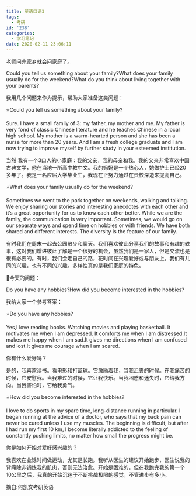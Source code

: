 ```yaml
---
title: 英语口语3
tags:
  - 考研
id: '238'
categories: 
  - 学习笔记
date: 2020-02-11 23:06:11
---
```


老师问完家乡就会问家庭了。

Could you tell us something about your family?What does your family usually do for the weekend?What do you think about living together with your parents?

我用几个问题来作为提示，帮助大家准备这类问题：

⭐Could you tell us something about your family?

Sure. I have a small family of 3: my father, my mother and me. My father is very fond of classic Chinese literature and he teaches Chinese in a local high school. My mother is a warm-hearted person and she has been a nurse for more than 20 years. And I am a fresh college graduate and I am now trying to improve myself by further study in your esteemed institution.

当然 我有一个3口人的小家庭：我的父亲，我的母亲和我。我的父亲非常喜欢中国古典文学，他在当地一所高中教中文。我的妈妈是一个热心人，她做护士已经20多年了。我是一名应届大学毕业生，我现在正努力通过在贵校深造来提高自己。

⭐What does your family usually do for the weekend?

Sometimes we went to the park together on weekends, walking and talking. We enjoy sharing our stories and interesting anecdotes with each other and it’s a great opportunity for us to know each other better. While we are the family, the communication is very important. Sometimes, we would go on our separate ways and spend time on hobbies or with friends. We have both shared and different interests. The diversity is the feature of our family.

有时我们在周末一起去公园散步和聊天。我们喜欢彼此分享我们的故事和有趣的轶事，这对我们增进彼此了解是一个很好的机会，虽然我们是一家人，但是交流也是很有必要的。有时，我们会走自己的路，花时间在兴趣爱好或与朋友上。我们有共同的兴趣，也有不同的兴趣。多样性真的是我们家庭的特色。

🎁今天的问题：

Do you have any hobbies?How did you become interested in the hobbies?

我给大家一个参考答案：

⭐Do you have any hobbies?

Yes,I love reading books. Watching movies and playing basketball. It motivates me when I am depressed. It comforts me when I am distressed.It makes me happy when I am sad.It gives me directions when I am confused and lost.It gives me courage when I am scared.

你有什么爱好吗？

是的，我喜欢读书。看电影和打篮球。它激励着我，当我沮丧的时候。在我痛苦的时候，它安慰我。当我难过的时候，它让我快乐。当我困惑和迷失时，它给我方向。当我害怕时，它给我勇气。

⭐How did you become interested in the hobbies?

I love to do sports in my spare time, long-distance running in particular. I began running at the advice of a doctor, who says that my back pain can never be cured unless I use my muscles. The beginning is difficult, but after I had run my first 10 km, I become literally addicted to the feeling of constantly pushing limits, no matter how small the progress might be.

你是如何开始对爱好感兴趣的？

我喜欢在业馀时间做运动，尤其是长跑。我听从医生的建议开始跑步，医生说我的背痛除非锻炼我的肌肉，否则无法治愈。开始是困难的，但在我跑完我的第一个10公里之后，我真的开始沉迷于不断挑战极限的感觉，不管进步有多小。

摘自:何凯文考研英语